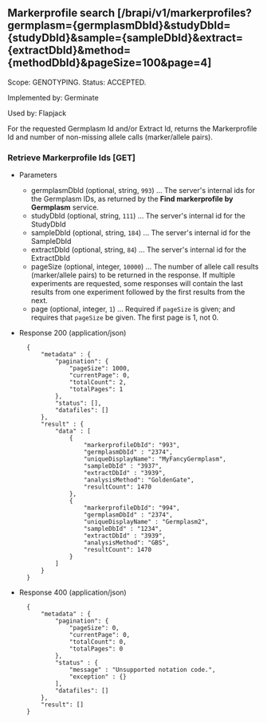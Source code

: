## Markerprofile search [/brapi/v1/markerprofiles?germplasm={germplasmDbId}&studyDbId={studyDbId}&sample={sampleDbId}&extract={extractDbId}&method={methodDbId}&pageSize=100&page=4]
Scope: GENOTYPING.
Status: ACCEPTED.

Implemented by: Germinate

Used by: Flapjack

For the requested Germplasm Id and/or Extract Id, returns the Markerprofile Id and number of non-missing allele calls 
(marker/allele pairs).

### Retrieve Markerprofile Ids [GET]
+ Parameters
    + germplasmDbId (optional, string, `993`) ... The server's internal ids for the Germplasm IDs, as returned by the **Find markerprofile by Germplasm** service.
    + studyDbId (optional, string, `111`) ... The server's internal id for the StudyDbId
    + sampleDbId (optional, string, `184`) ... The server's internal id for the SampleDbId
    + extractDbId (optional, string, `84`) ... The server's internal id for the ExtractDbId
    + pageSize (optional, integer, `10000`) ... The number of allele call results (marker/allele pairs) to be returned in the response. If multiple experiments are requested, some responses will contain the last results from one experiment followed by the first results from the next.
    + page (optional, integer, `1`) ... Required if `pageSize` is given; and requires that `pageSize` be given. The first page is 1, not 0.
+ Response 200 (application/json)

        {
            "metadata" : {
                "pagination": {
                    "pageSize": 1000,
                    "currentPage": 0,
                    "totalCount": 2,
                    "totalPages": 1
                },
                "status": [],
                "datafiles": []
            },
            "result" : {
                "data" : [
                    {   
                        "markerprofileDbId": "993",
                        "germplasmDbId" : "2374",
                        "uniqueDisplayName": "MyFancyGermplasm",
                        "sampleDbId" : "3937",
                        "extractDbId" : "3939",
                        "analysisMethod": "GoldenGate",
                        "resultCount": 1470
                    },
                    {
                        "markerprofileDbId": "994",
                        "germplasmDbId" : "2374",
                        "uniqueDisplayName" : "Germplasm2",
                        "sampleDbId" : "1234",
                        "extractDbId" : "3939",
                        "analysisMethod": "GBS",
                        "resultCount": 1470
                    }
                ]
            }
        }
        
+ Response 400 (application/json)

        {
            "metadata" : {
                "pagination": {
                    "pageSize": 0,
                    "currentPage": 0,
                    "totalCount": 0,
                    "totalPages": 0
                },
                "status" : {
                    "message" : "Unsupported notation code.",
                    "exception" : {}
                ],
                "datafiles": []
            },
            "result": []
        }
